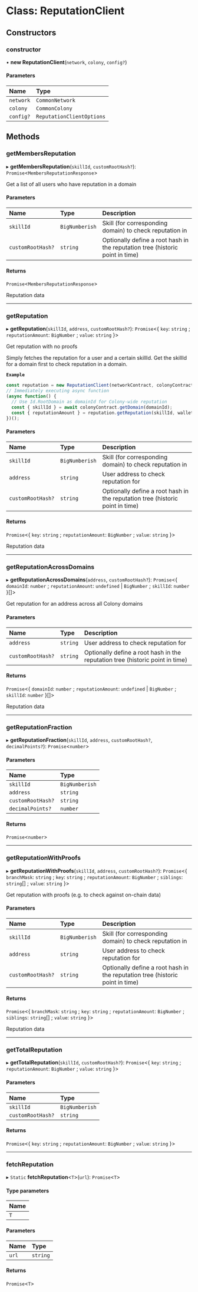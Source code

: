 # Class: ReputationClient

## Constructors

### constructor

• **new ReputationClient**(`network`, `colony`, `config?`)

#### Parameters

| Name | Type |
| :------ | :------ |
| `network` | `CommonNetwork` |
| `colony` | `CommonColony` |
| `config?` | `ReputationClientOptions` |

## Methods

### getMembersReputation

▸ **getMembersReputation**(`skillId`, `customRootHash?`): `Promise`<`MembersReputationResponse`\>

Get a list of all users who have reputation in a domain

#### Parameters

| Name | Type | Description |
| :------ | :------ | :------ |
| `skillId` | `BigNumberish` | Skill (for corresponding domain) to check reputation in |
| `customRootHash?` | `string` | Optionally define a root hash in the reputation tree (historic point in time) |

#### Returns

`Promise`<`MembersReputationResponse`\>

Reputation data

___

### getReputation

▸ **getReputation**(`skillId`, `address`, `customRootHash?`): `Promise`<{ `key`: `string` ; `reputationAmount`: `BigNumber` ; `value`: `string`  }\>

Get reputation with no proofs

Simply fetches the reputation for a user and a certain skillId.
Get the skillId for a domain first to check reputation in a domain.

**`Example`**

```typescript
const reputation = new ReputationClient(networkContract, colonyContract);
// Immediately executing async function
(async function() {
  // Use Id.RootDomain as domainId for Colony-wide reputation
  const { skillId } = await colonyContract.getDomain(domainId);
  const { reputationAmount } = reputation.getReputation(skillId, walletAddress);
})();
```

#### Parameters

| Name | Type | Description |
| :------ | :------ | :------ |
| `skillId` | `BigNumberish` | Skill (for corresponding domain) to check reputation in |
| `address` | `string` | User address to check reputation for |
| `customRootHash?` | `string` | Optionally define a root hash in the reputation tree (historic point in time) |

#### Returns

`Promise`<{ `key`: `string` ; `reputationAmount`: `BigNumber` ; `value`: `string`  }\>

Reputation data

___

### getReputationAcrossDomains

▸ **getReputationAcrossDomains**(`address`, `customRootHash?`): `Promise`<{ `domainId`: `number` ; `reputationAmount`: `undefined` \| `BigNumber` ; `skillId`: `number`  }[]\>

Get reputation for an address across all Colony domains

#### Parameters

| Name | Type | Description |
| :------ | :------ | :------ |
| `address` | `string` | User address to check reputation for |
| `customRootHash?` | `string` | Optionally define a root hash in the reputation tree (historic point in time) |

#### Returns

`Promise`<{ `domainId`: `number` ; `reputationAmount`: `undefined` \| `BigNumber` ; `skillId`: `number`  }[]\>

Reputation data

___

### getReputationFraction

▸ **getReputationFraction**(`skillId`, `address`, `customRootHash?`, `decimalPoints?`): `Promise`<`number`\>

#### Parameters

| Name | Type |
| :------ | :------ |
| `skillId` | `BigNumberish` |
| `address` | `string` |
| `customRootHash?` | `string` |
| `decimalPoints?` | `number` |

#### Returns

`Promise`<`number`\>

___

### getReputationWithProofs

▸ **getReputationWithProofs**(`skillId`, `address`, `customRootHash?`): `Promise`<{ `branchMask`: `string` ; `key`: `string` ; `reputationAmount`: `BigNumber` ; `siblings`: `string`[] ; `value`: `string`  }\>

Get reputation with proofs (e.g. to check against on-chain data)

#### Parameters

| Name | Type | Description |
| :------ | :------ | :------ |
| `skillId` | `BigNumberish` | Skill (for corresponding domain) to check reputation in |
| `address` | `string` | User address to check reputation for |
| `customRootHash?` | `string` | Optionally define a root hash in the reputation tree (historic point in time) |

#### Returns

`Promise`<{ `branchMask`: `string` ; `key`: `string` ; `reputationAmount`: `BigNumber` ; `siblings`: `string`[] ; `value`: `string`  }\>

Reputation data

___

### getTotalReputation

▸ **getTotalReputation**(`skillId`, `customRootHash?`): `Promise`<{ `key`: `string` ; `reputationAmount`: `BigNumber` ; `value`: `string`  }\>

#### Parameters

| Name | Type |
| :------ | :------ |
| `skillId` | `BigNumberish` |
| `customRootHash?` | `string` |

#### Returns

`Promise`<{ `key`: `string` ; `reputationAmount`: `BigNumber` ; `value`: `string`  }\>

___

### fetchReputation

▸ `Static` **fetchReputation**<`T`\>(`url`): `Promise`<`T`\>

#### Type parameters

| Name |
| :------ |
| `T` |

#### Parameters

| Name | Type |
| :------ | :------ |
| `url` | `string` |

#### Returns

`Promise`<`T`\>
